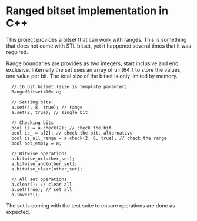 # Ranged bitset implementation in C++

This project provides a bitset that can work with ranges. This is something that does not come with STL bitset, yet it happened
several times that it was required. 

Range boundaries are provides as two integers, start inclusive and end exclusive.
Internally the set uses an array of uint64_t to store the values, one value per bit.
The total size of the bitset is only limited by memory.

```  
  // 16 bit bitset (size is template paramter)
  RangedBitset<16> a; 

  // Setting bits:
  a.set(4, 8, true); // range
  a.set(2, true); // single bit

  // Checking bits 
  bool is = a.check(2); // check the bit
  bool is_ = a[2]; // check the bit, alternative
  bool is_all_range = a.check(2, 6, true); // check the range
  bool not_empty = a;

  // Bitwise operations
  a.bitwise_or(other_set); 
  a.bitwise_and(other_set);
  a.bitwise_clear(other_set);

  // All set operations
  a.clear(); // clear all
  a.set(true); // set all
  a.invert();  
```

The set is coming with the test suite to ensure operations are done as expected.



